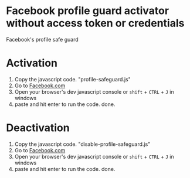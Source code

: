 # Facebook profile guard activator without access token or credentials
Facebook's profile safe guard

# Activation
1. Copy the javascript code. "profile-safeguard.js"
2. Go to [Facebook.com](https://www.facebook.com/)
3. Open your browser's dev javascript console or `shift` + `CTRL` + `J` in windows
4. paste and hit enter to run the code. done.

# Deactivation
1. Copy the javascript code. "disable-profile-safeguard.js"
2. Go to [Facebook.com](https://www.facebook.com/)
3. Open your browser's dev javascript console or `shift` + `CTRL` + `J` in windows
4. paste and hit enter to run the code. done.
